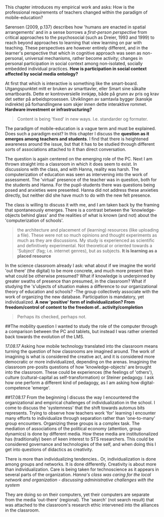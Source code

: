 
This chapter introduces my empirical work and asks:
How is the professional requirements of teachers changed within the paradigm of mobile-education?

Sørensen (2009, p.137) describes how 'humans are enacted in spatial arrangements' and in a sense borrows a *first-person perspective* from critical approaches to the psychosocial (such as Dreier, 1993 and 1999) to reach beyond approaches to learning that view learning on par with teaching. These perspectives are however entirely different, and in the learner's perspective that which in cognitive approach was seen as non-personal, universal mechanisms, rather become activity; changes in personal participation in social context among non-isolated, socially embedded individual practices.
**How is participation in social context affected by social media ontology?**

At first that which is interactive is something like the smart-board.
Utgangspunktet mitt er bruken av smarttavler, eller Smart sine såkalte smartboards. Dette er kontroversielle innkjøp, både på grunn av pris og krav det setter på arbeidsprosessen. Utviklingen av samtavla bygger (kanskje indirekte) på forhandlingene som skjer innen dette interaktive rommet.
**Hardware investment or infrastructuring?**
>Content is being 'fixed' in new ways. I.e. standarder og formater.

The paradigm of mobile-education is a vague term and must be explained. Does such a paradigm exist? In this chapter I discuss the **question as it emerges among teachers and students**. I find that there is heightened awareness around the issue, but that it has to be studied through different sorts of associations attached to it than direct conversation. 

The question is again centered on the emerging role of the PC. Next I am thrown straight into a classroom in which it does seem to exist. In discussions with the class, and with Hanna, reality was harsh. The computerization of education was seen as intervening into the work of assessment. The 'virtual' presence of the teacher was in question, both for the students and Hanna. For the pupil-students there was questions being posed and anxieties were presented. Hanna did not address these anxieties directly, but neither did she have much to do with the new felt presence. 

The class is willing to discuss it with me, and I am taken back by the framing that spontaneously emerges. There is a contrast between the 'knowledge-objects behind glass' and the realities of what is known (and not) about the 'computerization of schools'. 
>the architecture and placement of (learning) resources (like uploading a file).
These were not so much opinions and thought experiments as much as they are discussions. My study is experienced as scientific and definitively experimental. Not theoretical or oriented towards a 'Subject' (fag; i.e. internet genres), but as subjects.
**It is learning as a placed resource**

In the science classroom already I ask: what about if we imagine the world 'out there' (the digital) to be more concrete, and much more present than what could be otherwise presumed? What if knowledge is underpinned by greater swaths of presence than presumed, in the classroom? What if studying the 's'ubjects of situation makes a difference to our organizational theory of education and schools? 
-The group collectively associate with the work of organizing the new database. Participation is mandatory, yet individualized. 
**A new 'positive' form of individualization? From freedom/control of content to the freedom of.. activity/completion**
>Perhaps its checked, perhaps not.










##The mobility question
I wanted to study the role of the computer through a comparison between the PC and tablets, but instead I was rather oriented back towards the evolution of the LMS.

*17.08.17* Asking how mobile technology translated into the classroom means turning the question of how classrooms are imagined around. The work of imagining is what is considered the creative act, and it is considered more democratic or more individualized, depending on the arenas. Imagining the classroom pre-posits questions of how 'knowledge-objects' are brought into the classroom. These could be experiences (the feelings of 'others'), culture (cultural-capital as self-transformation) or Steiner pedagogy. I ask how one perform a different kind of pedagogy, as I am asking how digital-competence 'emerge'.





##17.08.17
From the beginning I discuss the way I encountered the organizational and empirical challenges of individualization in the school. I come to discuss the 'systemness' that the shift towards automus bits represents.
Trying to observe how teachers work 'for' learning I encounter many efforts to individualize through separation rather than 'one-to-many' group encounters. Organizing these groups is a complex task. The mediation of associations of the political economy (attention, group dynamics) is done by different media. How these media are institutionalized has (traditionally) been of keen interest to STS researchers. This could be considered governance and technologies of the self, and when doing this I get into questions of didactics as creativity.

There is more than individualizing tendencies.. Or, individualization is done among groups and networks. It is done differently. Creativity is about more than individualization. Care is being taken for technoscience as it appears in several parts of the organization. *Hanna's class was caring for the local network and organization - discussing administrative challenges with the system*

They are doing so on their computers, yet their computers are separate from the media 'out-there' (regional). The 'search' (not search result) that was attached to the classroom's research ethic intervened into the alliances in the classroom.
